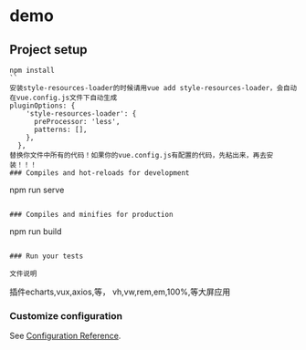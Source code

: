 # demo

## Project setup
```
npm install
``
安装style-resources-loader的时候请用vue add style-resources-loader，会自动在vue.config.js文件下自动生成
pluginOptions: {
    'style-resources-loader': {
      preProcessor: 'less',
      patterns: [],
    },
  },
替换你文件中所有的代码！如果你的vue.config.js有配置的代码，先粘出来，再去安装！！！
### Compiles and hot-reloads for development
```
npm run serve
```

### Compiles and minifies for production
```
npm run build
```

### Run your tests
```
```
文件说明
```
插件echarts,vux,axios,等，
vh,vw,rem,em,100%,等大屏应用
### Customize configuration
See [Configuration Reference](https://cli.vuejs.org/config/).
